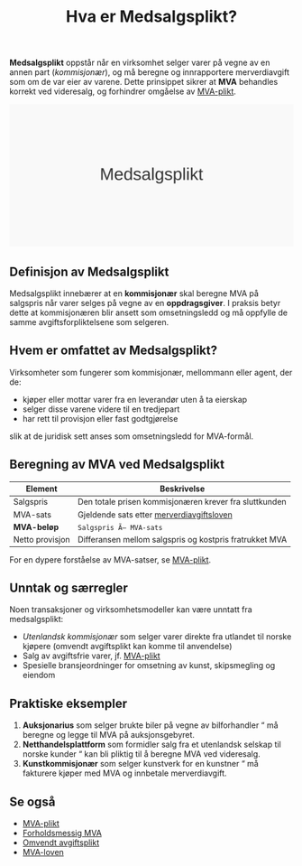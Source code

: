 ﻿---
title: "Hva er Medsalgsplikt?"
seoTitle: "Hva er Medsalgsplikt?"
meta_description: '**Medsalgsplikt** oppstår når en virksomhet selger varer på vegne av en annen part (*kommisjonær*), og må beregne og innrapportere merverdiavgift som om de...'
slug: medsalgsplikt
type: blog
layout: pages/single
---

**Medsalgsplikt** oppstår når en virksomhet selger varer på vegne av en annen part (*kommisjonær*), og må beregne og innrapportere merverdiavgift som om de var eier av varene. Dette prinsippet sikrer at **MVA** behandles korrekt ved videresalg, og forhindrer omgåelse av [MVA-plikt](/blogs/regnskap/mva-plikt "MVA-plikt").

![Illustrasjon av Medsalgsplikt](medsalgsplikt-image.svg)

## Definisjon av Medsalgsplikt

Medsalgsplikt innebærer at en **kommisjonær** skal beregne MVA på salgspris når varer selges på vegne av en **oppdragsgiver**. I praksis betyr dette at kommisjonæren blir ansett som omsetningsledd og må oppfylle de samme avgiftsforpliktelsene som selgeren.

## Hvem er omfattet av Medsalgsplikt?

Virksomheter som fungerer som kommisjonær, mellommann eller agent, der de:

* kjøper eller mottar varer fra en leverandør uten å ta eierskap
* selger disse varene videre til en tredjepart
* har rett til provisjon eller fast godtgjørelse

slik at de juridisk sett anses som omsetningsledd for MVA-formål.

## Beregning av MVA ved Medsalgsplikt

| Element         | Beskrivelse                                                      |
|-----------------|------------------------------------------------------------------|
| Salgspris       | Den totale prisen kommisjonæren krever fra sluttkunden           |
| MVA-sats        | Gjeldende sats etter [merverdiavgiftsloven](/blogs/regnskap/mva-loven "Mva-loven") |
| **MVA-beløp**   | `Salgspris Ã— MVA-sats`                                           |
| Netto provisjon | Differansen mellom salgspris og kostpris fratrukket MVA          |

For en dypere forståelse av MVA-satser, se [MVA-plikt](/blogs/regnskap/mva-plikt "MVA-plikt").

## Unntak og særregler

Noen transaksjoner og virksomhetsmodeller kan være unntatt fra medsalgsplikt:

* *Utenlandsk kommisjonær* som selger varer direkte fra utlandet til norske kjøpere (omvendt avgiftsplikt kan komme til anvendelse)
* Salg av avgiftsfrie varer, jf. [MVA-plikt](/blogs/regnskap/mva-plikt "MVA-plikt")
* Spesielle bransjeordninger for omsetning av kunst, skipsmegling og eiendom

## Praktiske eksempler

1. **Auksjonarius** som selger brukte biler på vegne av bilforhandler “ må beregne og legge til MVA på auksjonsgebyret.
2. **Netthandelsplattform** som formidler salg fra et utenlandsk selskap til norske kunder “ kan bli pliktig til å beregne MVA ved videresalg.
3. **Kunstkommisjonær** som selger kunstverk for en kunstner “ må fakturere kjøper med MVA og innbetale merverdiavgift.

## Se også

- [MVA-plikt](/blogs/regnskap/mva-plikt "MVA-plikt")
- [Forholdsmessig MVA](/blogs/regnskap/forholdsmessig-mva "Forholdsmessig MVA")
- [Omvendt avgiftsplikt](/blogs/regnskap/omvendt-avgiftsplikt "Omvendt avgiftsplikt")
- [MVA-loven](/blogs/regnskap/mva-loven "Mva-loven")











